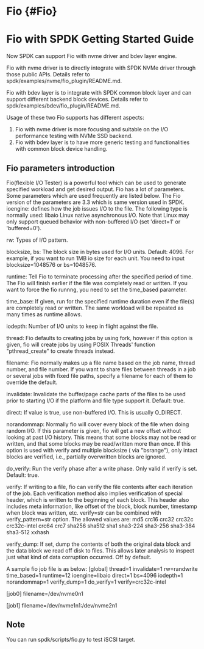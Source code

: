 # Fio {#Fio}

# Fio with SPDK Getting Started Guide

Now SPDK can support Fio with nvme driver and bdev layer engine.

Fio with nvme driver is to directly integrate with SPDK NVMe driver through those public APIs. Details refer to spdk/examples/nvme/fio_plugin/README.md.

Fio with bdev layer is to integrate with SPDK common block layer and can support different backend block devices. Details refer to spdk/examples/bdev/fio_plugin/README.md.

Usage of these two Fio supports has different aspects:

1. Fio with nvme driver is more focusing and suitable on the I/O performance testing with NVMe SSD backend.
2. Fio with bdev layer is to have more generic testing and functionalities with common block device handling.

## Fio parameters introduction
Fio(flexible I/O Tester) is a powerful tool which can be used to generate specified workload and get desired output.
Fio has a lot of parameters. Some parameters which are used frequently are listed below.
The Fio version of the parameters are 3.3 which is same version used in SPDK.
ioengine:
defines how the job issues I/O to the file. The following type is normally used:
libaio
Linux native asynchronous I/O. Note that Linux may only support queued behavior
with non-buffered I/O (set 'direct=1' or 'buffered=0').

rw:
Types of I/O pattern.

blocksize, bs:
The block size in bytes used for I/O units. Default: 4096. For example, if you want to run 1MB io size for
each unit. You need to input blocksize=1048576 or bs=1048576.

runtime:
Tell Fio to terminate processing after the specified period of time.
The Fio will finish earlier if the file was completely read or written. If you want to force the fio runnng, you need to set the time_based parameter.

time_base:
If given, run for the specified runtime duration even if the file(s) are completely read or written. The same workload will be repeated as many times as runtime allows.

iodepth:
Number of I/O units to keep in flight against the file.

thread:
Fio defaults to creating jobs by using fork, however if this option is given, fio will create jobs by using POSIX Threads' function "pthread_create" to create threads instead.

filename:
Fio normally makes up a file name based on the job name, thread number, and file number. If you want to share files between threads in a job or several jobs with fixed
file paths, specify a filename for each of them to override the default.

invalidate:
Invalidate the buffer/page cache parts of the files to be used prior to starting I/O if the platform and file type support it. Default: true.

direct:
If value is true, use non-buffered I/O. This is usually O_DIRECT.

norandommap:
Normally fio will cover every block of the file when doing random I/O. If this parameter is given, fio will get a new offset without looking at past I/O history. This means that some blocks may not be read or written, and that some blocks may be read/written more than once. If this option is used with verify and multiple blocksize ( via "bsrange"), only intact blocks are verified, i.e., partially overwritten blocks are ignored.

do_verify:
Run the verify phase after a write phase.  Only valid if verify is set.  Default: true.

verify:
If writing to a file, fio can verify the file contents after each iteration of the job. Each verification method also implies verification of special header, which  is  written to  the beginning of each block. This header also includes meta information, like offset of the block, block number, timestamp when block was written, etc. verify=str can be combined with verify_pattern=str option. The allowed values are:
md5 crc16 crc32 crc32c crc32c-intel crc64 crc7 sha256 sha512 sha1 sha3-224 sha3-256 sha3-384 sha3-512 xxhash

verify_dump:
If set, dump the contents of both the original data block and the data block we read off disk to files. This allows later analysis to inspect just what kind of data corruption occurred. Off by default.

A sample fio job file is as below:
[global]
thread=1
invalidate=1
rw=randwrite
time_based=1
runtime=12
ioengine=libaio
direct=1
bs=4096
iodepth=1
norandommap=1
verify_dump=1
do_verify=1
verify=crc32c-intel

[job0]
filename=/dev/nvme0n1

[job1]
filename=/dev/nvme1n1:/dev/nvme2n1

## Note

You can run spdk/scripts/fio.py to test iSCSI target.
